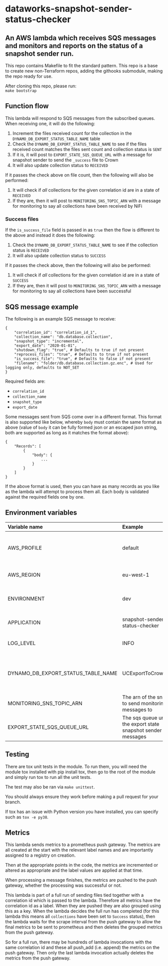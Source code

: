 # dataworks-snapshot-sender-status-checker

## An AWS lambda which receives SQS messages and monitors and reports on the status of a snapshot sender run.

This repo contains Makefile to fit the standard pattern. This repo is a base to create new non-Terraform repos, adding the githooks submodule, making the repo ready for use.

After cloning this repo, please run:  
`make bootstrap`

## Function flow

This lambda will respond to SQS messages from the subscribed queues. When receiving one, it will do the following:

1. Increment the files received count for the collection in the `DYNAMO_DB_EXPORT_STATUS_TABLE_NAME` table
1. Check the `DYNAMO_DB_EXPORT_STATUS_TABLE_NAME` to see if the files received count matches the files sent count and collection status is `SENT`
1. If it is, it will post to `EXPORT_STATE_SQS_QUEUE_URL` with a message for snapshot sender to send the `_success` file to Crown
1. It will also update collection status to `RECEIVED`

If it passes the check above on file count, then the following will also be performed:

1. It will check if *all* collections for the given correlation id are in a state of `RECEIVED`
1. If they are, then it will post to `MONITORING_SNS_TOPIC_ARN` with a message for monitoring to say all collections have been received by NiFi

### Success files

If the `is_success_file` field is passed in as `true` then the flow is different to the above and instead it does the following:

1. Check the `DYNAMO_DB_EXPORT_STATUS_TABLE_NAME` to see if the collection status is `RECEIVED`
1. It will also update collection status to `SUCCESS`

If it passes the check above, then the following will also be performed:

1. It will check if *all* collections for the given correlation id are in a state of `SUCCESS`
1. If they are, then it will post to `MONITORING_SNS_TOPIC_ARN` with a message for monitoring to say all collections have been successful


## SQS message example

The following is an example SQS message to receive:

```
{
    "correlation_id": "correlation_id_1",
    "collection_name": "db.database.collection",
    "snapshot_type": "incremental",
    "export_date": "2020-01-01",
    "shutdown_flag": "true", # Defaults to true if not present
    "reprocess_files": "true", # Defaults to true if not present
    "is_success_file": "true", # Defaults to false if not present
    "filename": "folder/db.database.collection.gz.enc", # Used for logging only, defaults to NOT_SET
}
```

Required fields are:

* `correlation_id`
* `collection_name`
* `snapshot_type`
* `export_date`

Some messages sent from SQS come over in a different format. This format is also supported like below, whereby `body` must contain the same format as above (value of `body` it can be fully formed json or an escaped json string, both are supported as long as it matches the format above):

```
{
    "Records": [
        {
            "body": {
                ...
            }
        }
    ]
}
```

If the above format is used, then you can have as many records as you like as the lambda will attempt to process them all. Each body is validated against the required fields one by one.


## Environment variables

|Variable name|Example|Description|Required|
|:---|:---|:---|:---|
|AWS_PROFILE| default |The profile for making AWS calls to other services|No|
|AWS_REGION| eu-west-1 |The region the lambda is running in|No|
|ENVIRONMENT| dev |The environment the lambda is running in|No|
|APPLICATION| snapshot-sender-status-checker |The name of the application|No|
|LOG_LEVEL| INFO |The logging level of the Lambda|No|
|DYNAMO_DB_EXPORT_STATUS_TABLE_NAME|UCExportToCrownStatus|The name of the DynamoDB table used for export statuses|No|
|MONITORING_SNS_TOPIC_ARN|The arn of the sns topic to send monitoring messages to|Yes|
|EXPORT_STATE_SQS_QUEUE_URL|The sqs queue url for the export state snapshot sender messages|Yes|

## Testing

There are tox unit tests in the module. To run them, you will need the module tox installed with pip install tox, then go to the root of the module and simply run tox to run all the unit tests.

The test may also be ran via `make unittest`.

You should always ensure they work before making a pull request for your branch.

If tox has an issue with Python version you have installed, you can specify such as `tox -e py38`.

## Metrics

This lambda sends metrics to a prometheus push gateway. The metrics are all created at the start with the relevant label names and are importantly assigned to a registry on creation.

Then at the appropriate points in the code, the metrics are incremented or altered as appropriate and the label values are applied at that time.

When processing a message finishes, the metrics are pushed to the push gateway, whether the processing was successful or not.

This lambda is part of a full run of sending files tied together with a correlation id which is passed to the lambda. Therefore all metrics have the correlation id as a label. When they are pushed they are also grouped using this as a key. When the lambda decides the full run has completed (for this lambda this means all `collections` have been set to `Success` status), then the lambda waits for the scrape interval from the push gateway to allow the final metrics to be sent to prometheus and then deletes the grouped metrics from the push gateway.

So for a full run, there may be hundreds of lambda invocations with the same correlation id and these all push_add (i.e. append) the metrics on the push gateway. Then only the last lambda invocation actually deletes the metrics from the push gateway.
